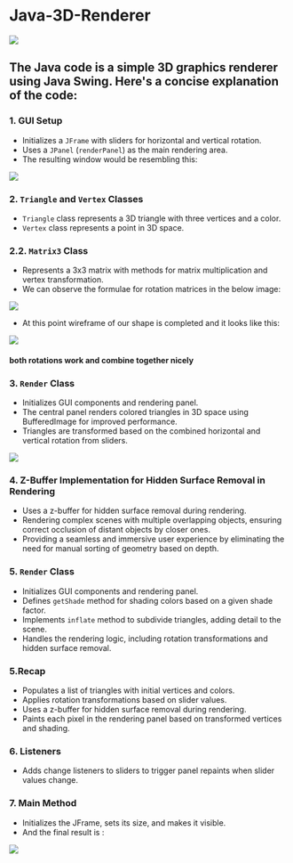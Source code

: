 # Java-3D-Renderer
![](https://github.com/NikhilKalloli/Java-3D-Renderer/blob/main/assets/tetrahedron.gif)

## The Java code is a simple 3D graphics renderer using Java Swing. Here's a concise explanation of the code:
### 1. GUI Setup

- Initializes a `JFrame` with sliders for horizontal and vertical rotation.
- Uses a `JPanel` (`renderPanel`) as the main rendering area.
- The resulting window would be resembling this:  
  
![](https://github.com/NikhilKalloli/Java-3D-Renderer/blob/main/assets/frame1.png)

### 2. `Triangle` and `Vertex` Classes

- `Triangle` class represents a 3D triangle with three vertices and a color.
- `Vertex` class represents a point in 3D space.

### 2.2. `Matrix3` Class

- Represents a 3x3 matrix with methods for matrix multiplication and vertex transformation.
- We can observe the formulae for rotation matrices in the below image:   
  
![](https://github.com/NikhilKalloli/Java-3D-Renderer/blob/main/assets/rotation.png)
- At this point wireframe of our shape is completed and it looks like this:  
  
![](https://github.com/NikhilKalloli/Java-3D-Renderer/blob/main/assets/frame2.png)
#### both rotations work and combine together nicely

### 3. `Render` Class

- Initializes GUI components and rendering panel.
- The central panel renders colored triangles in 3D space using BufferedImage for improved performance.
- Triangles are transformed based on the combined horizontal and vertical rotation from sliders.
         
![](https://github.com/NikhilKalloli/Java-3D-Renderer/blob/main/assets/frame3.png)

 ### 4. Z-Buffer Implementation for Hidden Surface Removal in Rendering
- Uses a z-buffer for hidden surface removal during rendering.
- Rendering complex scenes with multiple overlapping objects, ensuring correct occlusion of distant objects by closer ones.
- Providing a seamless and immersive user experience by eliminating the need for manual sorting of geometry based on depth.


### 5. `Render` Class

- Initializes GUI components and rendering panel.
- Defines `getShade` method for shading colors based on a given shade factor.
- Implements `inflate` method to subdivide triangles, adding detail to the scene.
- Handles the rendering logic, including rotation transformations and hidden surface removal.

### 5.Recap

- Populates a list of triangles with initial vertices and colors.
- Applies rotation transformations based on slider values.
- Uses a z-buffer for hidden surface removal during rendering.
- Paints each pixel in the rendering panel based on transformed vertices and shading.

### 6. Listeners

- Adds change listeners to sliders to trigger panel repaints when slider values change.

### 7. Main Method

- Initializes the JFrame, sets its size, and makes it visible.
- And the final result is :  
  
![](https://github.com/NikhilKalloli/Java-3D-Renderer/blob/main/assets/final.png)


